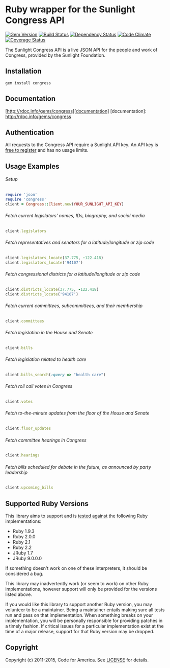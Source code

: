# Ruby wrapper for the Sunlight Congress API

[![Gem Version](https://badge.fury.io/rb/congress.svg)][gem]
[![Build Status](https://travis-ci.org/codeforamerica/congress.svg?branch=master)][travis]
[![Dependency Status](https://gemnasium.com/codeforamerica/congress.svg)][gemnasium]
[![Code Climate](https://codeclimate.com/github/codeforamerica/congress/badges/gpa.svg)][codeclimate]
[![Coverage Status](https://coveralls.io/repos/codeforamerica/congress/badge.svg?branch=master&service=github)][coveralls]

[gem]: https://rubygems.org/gems/congress
[travis]: https://travis-ci.org/codeforamerica/congress
[gemnasium]: https://gemnasium.com/codeforamerica/congress
[codeclimate]: https://codeclimate.com/github/codeforamerica/congress
[coveralls]: https://coveralls.io/github/codeforamerica/congress?branch=master

The Sunlight Congress API is a live JSON API for the people and work of
Congress, provided by the Sunlight Foundation.

## Installation
    gem install congress

## Documentation
[http://rdoc.info/gems/congress][documentation]
[documentation]: http://rdoc.info/gems/congress

## Authentication
All requests to the Congress API require a Sunlight API key. An API key is
[free to register][register] and has no usage limits.

[register]: http://services.sunlightlabs.com/accounts/register/

## Usage Examples
###### Setup
```ruby
require 'json'
require 'congress'
client = Congress::Client.new(YOUR_SUNLIGHT_API_KEY)
```

###### Fetch current legislators' names, IDs, biography, and social media
```ruby
client.legislators
```

###### Fetch representatives and senators for a latitude/longitude or zip code
```ruby
client.legislators_locate(37.775, -122.418)
client.legislators_locate('94107')
```

###### Fetch congressional districts for a latitude/longitude or zip code
```ruby
client.districts_locate(37.775, -122.418)
client.districts_locate('94107')
```

###### Fetch current committees, subcommittees, and their membership
```ruby
client.committees
```

###### Fetch legislation in the House and Senate
```ruby
client.bills
```

###### Fetch legislation related to health care
```ruby
client.bills_search(:query => "health care")
```

###### Fetch roll call votes in Congress
```ruby
client.votes
```

###### Fetch to-the-minute updates from the floor of the House and Senate
```ruby
client.floor_updates
```

###### Fetch committee hearings in Congress
```ruby
client.hearings
```

###### Fetch bills scheduled for debate in the future, as announced by party leadership
```ruby
client.upcoming_bills
```

## Supported Ruby Versions
This library aims to support and is [tested against][travis] the following Ruby
implementations:

* Ruby 1.9.3
* Ruby 2.0.0
* Ruby 2.1
* Ruby 2.2
* JRuby 1.7
* JRuby 9.0.0.0

If something doesn't work on one of these interpreters, it should be considered
a bug.

This library may inadvertently work (or seem to work) on other Ruby
implementations, however support will only be provided for the versions listed
above.

If you would like this library to support another Ruby version, you may
volunteer to be a maintainer. Being a maintainer entails making sure all tests
run and pass on that implementation. When something breaks on your
implementation, you will be personally responsible for providing patches in a
timely fashion. If critical issues for a particular implementation exist at the
time of a major release, support for that Ruby version may be dropped.

## Copyright
Copyright (c) 2011-2015, Code for America. See [LICENSE][] for details.

[license]: https://github.com/codeforamerica/congress/blob/master/LICENSE.md
